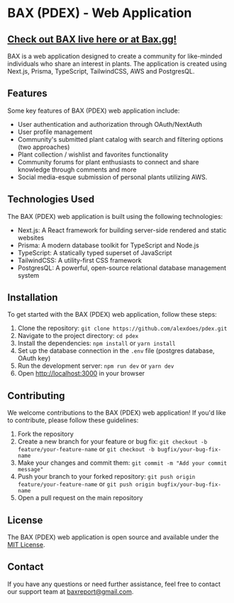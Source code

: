 # BAX (PDEX) - Web Application

## [Check out BAX live here or at Bax.gg!](https://bax.gg)

BAX is a web application designed to create a community for like-minded individuals who share an interest in plants. The application is created using Next.js, Prisma, TypeScript, TailwindCSS, AWS and PostgresQL.

## Features

Some key features of BAX (PDEX) web application include:

- User authentication and authorization through OAuth/NextAuth
- User profile management
- Community's submitted plant catalog with search and filtering options (two approaches)
- Plant collection / wishlist and favorites functionality
- Community forums for plant enthusiasts to connect and share knowledge through comments and more
- Social media-esque submission of personal plants utilizing AWS.

## Technologies Used

The BAX (PDEX) web application is built using the following technologies:

- Next.js: A React framework for building server-side rendered and static websites
- Prisma: A modern database toolkit for TypeScript and Node.js
- TypeScript: A statically typed superset of JavaScript
- TailwindCSS: A utility-first CSS framework
- PostgresQL: A powerful, open-source relational database management system

## Installation

To get started with the BAX (PDEX) web application, follow these steps:

1. Clone the repository: `git clone https://github.com/alexdoes/pdex.git`
2. Navigate to the project directory: `cd pdex`
3. Install the dependencies: `npm install` or `yarn install`
4. Set up the database connection in the `.env` file (postgres database, OAuth key)
5. Run the development server: `npm run dev` or `yarn dev`
6. Open [http://localhost:3000](http://localhost:3000) in your browser

## Contributing

We welcome contributions to the BAX (PDEX) web application! If you'd like to contribute, please follow these guidelines:

1. Fork the repository
2. Create a new branch for your feature or bug fix: `git checkout -b feature/your-feature-name` or `git checkout -b bugfix/your-bug-fix-name`
3. Make your changes and commit them: `git commit -m "Add your commit message"`
4. Push your branch to your forked repository: `git push origin feature/your-feature-name` or `git push origin bugfix/your-bug-fix-name`
5. Open a pull request on the main repository

## License

The BAX (PDEX) web application is open source and available under the [MIT License](https://opensource.org/licenses/MIT).

## Contact

If you have any questions or need further assistance, feel free to contact our support team at baxreport@gmail.com.
